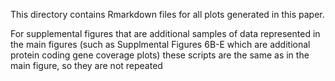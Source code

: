 This directory contains Rmarkdown files for all plots generated in this paper.

For supplemental figures that are additional samples of data represented in the main figures (such as Supplmental Figures 6B-E which are additional protein coding gene coverage plots) these scripts are the same as in the main figure, so they are not repeated
